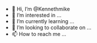 - 👋 Hi, I’m @Kennethmike
- 👀 I’m interested in ...
- 🌱 I’m currently learning ...
- 💞️ I’m looking to collaborate on ...
- 📫 How to reach me ...

<!---
Kennethmike/Kennethmike is a ✨ special ✨ repository because its `README.md` (this file) appears on your GitHub profile.
You can click the Preview link to take a look at your changes.
--->
